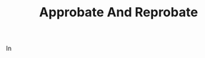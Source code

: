 ---
title: Approbate And Reprobate
letter: A
permalink: "/definitions/approbate-and-reprobate.html"
body: In
published_at: '2018-07-07'
layout: post
---